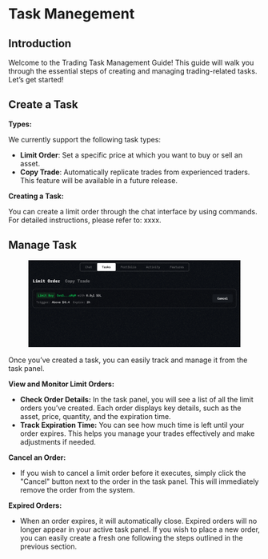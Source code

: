 # Task Manegement

## Introduction

Welcome to the Trading Task Management Guide! This guide will walk you through the essential steps of creating and managing trading-related tasks. Let’s get started!

## Create a Task

**Types:**

We currently support the following task types:

* **Limit Order**: Set a specific price at which you want to buy or sell an asset.
* **Copy Trade**: Automatically replicate trades from experienced traders. This feature will be available in a future release.

**Creating a Task:**

You can create a limit order through the chat interface by using commands. For detailed instructions, please refer to: xxxx.



## Manage Task

<figure><img src="../.gitbook/assets/image (27).png" alt=""><figcaption></figcaption></figure>

Once you’ve created a task, you can easily track and manage it from the task panel.

**View and Monitor Limit Orders:**

* **Check Order Details:** In the task panel, you will see a list of all the limit orders you’ve created. Each order displays key details, such as the asset, price, quantity, and the expiration time.
* **Track Expiration Time:** You can see how much time is left until your order expires. This helps you manage your trades effectively and make adjustments if needed.

**Cancel an Order:**

* If you wish to cancel a limit order before it executes, simply click the "Cancel" button next to the order in the task panel. This will immediately remove the order from the system.

**Expired Orders:**

* When an order expires, it will automatically close. Expired orders will no longer appear in your active task panel. If you wish to place a new order, you can easily create a fresh one following the steps outlined in the previous section.

